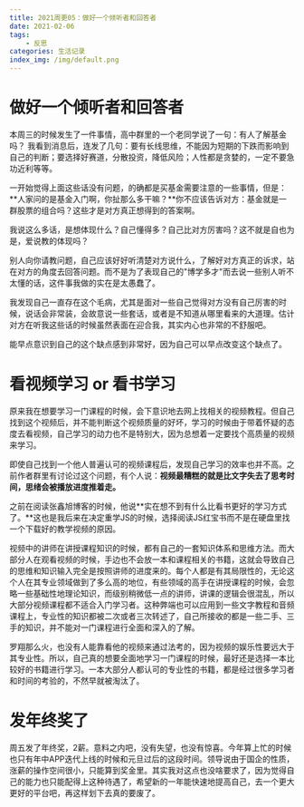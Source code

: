 ```yaml
---
title: 2021周更05：做好一个倾听者和回答者
date: 2021-02-06
tags:
    - 反思
categories: 生活记录
index_img: /img/default.png
---
```

# 做好一个倾听者和回答者

本周三的时候发生了一件事情，高中群里的一个老同学说了一句：有人了解基金吗？
我看到消息后，连发了几句：要有长线思维，不能因为短期的下跌而影响到自己的判断；要选择好赛道，分散投资，降低风险；人性都是贪婪的，一定不要急功近利等等。

一开始觉得上面这些话没有问题，的确都是买基金需要注意的一些事情，但是：**人家问的是基金入门啊，你扯那么多干嘛？**你不应该告诉对方：基金就是一群股票的组合吗？这些才是对方真正想得到的答案啊。

我说这么多话，是想体现什么？自己懂得多？自己比对方厉害吗？这不就是自也为是，爱说教的体现吗？

别人向你请教问题，自己应该好好听清楚对方说什么，了解好对方真正的诉求，站在对方的角度去回答问题。而不是为了表现自己的"博学多才"而去说一些别人听不太懂的话，这件事我做的实在是太愚蠢了。

我发现自己一直存在这个毛病，尤其是面对一些自己觉得对方没有自己厉害的时候，说话会非常装，会故意说一些套话，或者是不知道从哪里看来的大道理。估计对方在听我这些话的时候虽然表面在迎合我，其实内心也非常的不舒服吧。

能早点意识到自己的这个缺点感到非常好，因为自己可以早点改变这个缺点了。

# 看视频学习 or 看书学习 

原来我在想要学习一门课程的时候，会下意识地去网上找相关的视频教程。但自己找到这个视频后，并不能判断这个视频质量的好坏，学习的时候由于带着怀疑的态度去看视频，自己学习的动力也不是特别大，因为总想着一定要找个高质量的视频来学习。

即使自己找到一个他人普遍认可的视频课程后，发现自己学习的效率也并不高。之前作者群里有讨论过这个问题，有个人说：**视频最糟糕的就是比文字失去了思考时间，思绪会被播放进度推着走。**

之前在阅读张鑫旭博客的时候，他说**实在想不到有什么比看书更好的学习方式了。**这也是我后来在决定重学JS的时候，选择阅读JS红宝书而不是在硬盘里找一个下载好的教学视频的原因。

视频中的讲师在讲授课程知识的时候，都有自己的一套知识体系和思维方法。而大部分人在观看视频的时候，手边也不会放一本和课程相关的书籍，这就会导致自己的思维和知识输入完全是按照讲师的进度来的。每个人都是有其局限性的，无论这个人在其专业领域做到了多么高的地位，有些领域的高手在讲授课程的时候，会忽略一些基础性地理论知识，而级别稍微低一点的讲师，讲课的逻辑会很混乱，所以大部分视频课程都不适合入门学习者。这种弊端也可以应用到一些文字教程和音频课程上，专业性的知识都被二次或者三次转述了，自己所接收的都是一些二手、三手的知识，并不能对一门课程进行全面和深入的了解。

罗翔那么火，也没有人能靠看他的视频来通过法考的，因为视频的娱乐性要远大于其专业性。所以，自己真的想要全面地学习一门课程的时候，最好还是选择一本比较好的书籍进行学习。一本大部分人都认可的专业性的书籍，都是经过很多学习者和时间的考验的，不然早就被淘汰了。

# 发年终奖了

周五发了年终奖，2薪。意料之内吧，没有失望，也没有惊喜。今年算上忙的时候也只有年中APP迭代上线的时候和元旦过后的这段时间。领导说由于国企的性质，涨薪的操作空间很小，只能算到奖金里。其实我对这点也没啥要求了，因为觉得自己的能力也只能配得上这种待遇了，希望新的一年能快速地提高自己，去一个更大更好的平台吧，再这样划下去真的要废了。









